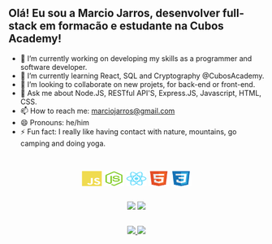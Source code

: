 ## Olá! Eu sou a Marcio Jarros, desenvolver full-stack em formacão e estudante na Cubos Academy! 

- 🔭 I’m currently working on developing my skills as a programmer and software developer.
- 🌱 I’m currently learning React, SQL and Cryptography @CubosAcademy.
- 👯 I’m looking to collaborate on new projets, for back-end or front-end.
- 💬 Ask me about Node.JS, RESTful API'S, Express.JS, Javascript, HTML, CSS. 
- 📫 How to reach me: marciojarros@gmail.com
- 😄 Pronouns: he/him
- ⚡ Fun fact: I really like having contact with nature, mountains, go camping and doing yoga.

##
  
<div style="display: inline_block" align="center"><br>
  <img align="center" alt="MJ-Js" height="30" width="40" src="https://raw.githubusercontent.com/devicons/devicon/master/icons/javascript/javascript-plain.svg">
  <img align="center" alt="MJ-Node" height="30" width="40" src="https://github.com/devicons/devicon/blob/master/icons/nodejs/nodejs-original.svg">
  <img align="center" alt="MJ-React" height="30" width="40" src="https://raw.githubusercontent.com/devicons/devicon/master/icons/react/react-original.svg">
  <img align="center" alt="MJ-HTML" height="30" width="40" src="https://raw.githubusercontent.com/devicons/devicon/master/icons/html5/html5-original.svg">
  <img align="center" alt="MJ-CSS" height="30" width="40" src="https://raw.githubusercontent.com/devicons/devicon/master/icons/css3/css3-original.svg">  
</div>

##

<div align="center"> 
  <a href="https://www.linkedin.com/in/marciojarros/" target="_blank"><img src="https://img.shields.io/badge/-LinkedIn-%230077B5?style=for-the-badge&logo=linkedin&logoColor=white" target="_blank"></a> 
   <a href = "mailto:marciojarros@gmail.com"><img src="https://img.shields.io/badge/-Gmail-%23333?style=for-the-badge&logo=gmail&logoColor=white" target="_blank"></a>
</div>

##

<div align="center">
  <a href="https://github.com/mjarros">
  <img height="180em" src="https://github-readme-stats.vercel.app/api?username=mjarros&show_icons=true&theme=dark&include_all_commits=true&count_private=true"/>
  <img height="180em" src="https://github-readme-stats.vercel.app/api/top-langs/?username=mjarros&layout=compact&langs_count=7&theme=dark"/>
</div>
